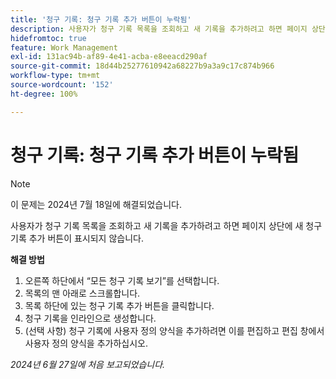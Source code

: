 ```yaml
---
title: '청구 기록: 청구 기록 추가 버튼이 누락됨'
description: 사용자가 청구 기록 목록을 조회하고 새 기록을 추가하려고 하면 페이지 상단에 새 청구 기록 추가 버튼이 표시되지 않습니다.
hidefromtoc: true
feature: Work Management
exl-id: 131ac94b-af89-4e41-acba-e8eeacd290af
source-git-commit: 18d44b25277610942a68227b9a3a9c17c874b966
workflow-type: tm+mt
source-wordcount: '152'
ht-degree: 100%

---
```


# 청구 기록: 청구 기록 추가 버튼이 누락됨

>[!NOTE]
>
>이 문제는 2024년 7월 18일에 해결되었습니다.

사용자가 청구 기록 목록을 조회하고 새 기록을 추가하려고 하면 페이지 상단에 새 청구 기록 추가 버튼이 표시되지 않습니다.

**해결 방법**

1. 오른쪽 하단에서 “모든 청구 기록 보기”를 선택합니다.
1. 목록의 맨 아래로 스크롤합니다.
1. 목록 하단에 있는 청구 기록 추가 버튼을 클릭합니다.
1. 청구 기록을 인라인으로 생성합니다.
1. (선택 사항) 청구 기록에 사용자 정의 양식을 추가하려면 이를 편집하고 편집 창에서 사용자 정의 양식을 추가하십시오.

_2024년 6월 27일에 처음 보고되었습니다._
